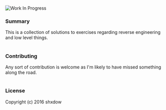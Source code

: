 #  
![Work In Progress](https://img.shields.io/badge/Status-%20Work%20in%20Progress-blue.svg?style=flat-squared)  

### Summary ###

This is a collection of solutions to exercises regarding reverse
engineering and low level things.

#  

### Contributing ###

Any sort of contribution is welcome as I'm likely to have missed something
along the road.

#

### License ###

Copyright (c) 2016 shxdow
